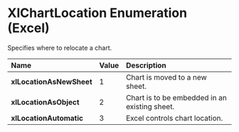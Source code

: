 
# XlChartLocation Enumeration (Excel)

Specifies where to relocate a chart.



|**Name**|**Value**|**Description**|
|:-----|:-----|:-----|
| **xlLocationAsNewSheet**|1|Chart is moved to a new sheet.|
| **xlLocationAsObject**|2|Chart is to be embedded in an existing sheet.|
| **xlLocationAutomatic**|3|Excel controls chart location.|
